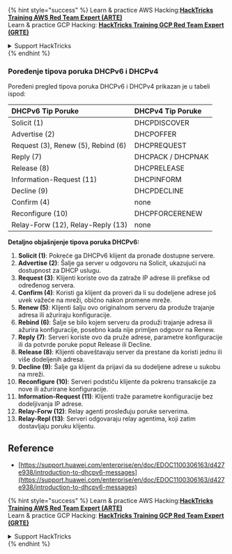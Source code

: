 {% hint style="success" %}
Learn & practice AWS Hacking:<img src="/.gitbook/assets/arte.png" alt="" data-size="line">[**HackTricks Training AWS Red Team Expert (ARTE)**](https://training.hacktricks.xyz/courses/arte)<img src="/.gitbook/assets/arte.png" alt="" data-size="line">\
Learn & practice GCP Hacking: <img src="/.gitbook/assets/grte.png" alt="" data-size="line">[**HackTricks Training GCP Red Team Expert (GRTE)**<img src="/.gitbook/assets/grte.png" alt="" data-size="line">](https://training.hacktricks.xyz/courses/grte)

<details>

<summary>Support HackTricks</summary>

* Check the [**subscription plans**](https://github.com/sponsors/carlospolop)!
* **Join the** 💬 [**Discord group**](https://discord.gg/hRep4RUj7f) or the [**telegram group**](https://t.me/peass) or **follow** us on **Twitter** 🐦 [**@hacktricks\_live**](https://twitter.com/hacktricks\_live)**.**
* **Share hacking tricks by submitting PRs to the** [**HackTricks**](https://github.com/carlospolop/hacktricks) and [**HackTricks Cloud**](https://github.com/carlospolop/hacktricks-cloud) github repos.

</details>
{% endhint %}

### Poređenje tipova poruka DHCPv6 i DHCPv4
Poređeni pregled tipova poruka DHCPv6 i DHCPv4 prikazan je u tabeli ispod:

| DHCPv6 Tip Poruke | DHCPv4 Tip Poruke |
|:-------------------|:-------------------|
| Solicit (1) | DHCPDISCOVER |
| Advertise (2) | DHCPOFFER |
| Request (3), Renew (5), Rebind (6) | DHCPREQUEST |
| Reply (7) | DHCPACK / DHCPNAK |
| Release (8) | DHCPRELEASE |
| Information-Request (11) | DHCPINFORM |
| Decline (9) | DHCPDECLINE |
| Confirm (4) | none |
| Reconfigure (10) | DHCPFORCERENEW |
| Relay-Forw (12), Relay-Reply (13) | none |

**Detaljno objašnjenje tipova poruka DHCPv6:**

1. **Solicit (1)**: Pokreće ga DHCPv6 klijent da pronađe dostupne servere.
2. **Advertise (2)**: Šalje ga server u odgovoru na Solicit, ukazujući na dostupnost za DHCP uslugu.
3. **Request (3)**: Klijenti koriste ovo da zatraže IP adrese ili prefikse od određenog servera.
4. **Confirm (4)**: Koristi ga klijent da proveri da li su dodeljene adrese još uvek važeće na mreži, obično nakon promene mreže.
5. **Renew (5)**: Klijenti šalju ovo originalnom serveru da produže trajanje adresa ili ažuriraju konfiguracije.
6. **Rebind (6)**: Šalje se bilo kojem serveru da produži trajanje adresa ili ažurira konfiguracije, posebno kada nije primljen odgovor na Renew.
7. **Reply (7)**: Serveri koriste ovo da pruže adrese, parametre konfiguracije ili da potvrde poruke poput Release ili Decline.
8. **Release (8)**: Klijenti obaveštavaju server da prestane da koristi jednu ili više dodeljenih adresa.
9. **Decline (9)**: Šalje ga klijent da prijavi da su dodeljene adrese u sukobu na mreži.
10. **Reconfigure (10)**: Serveri podstiču klijente da pokrenu transakcije za nove ili ažurirane konfiguracije.
11. **Information-Request (11)**: Klijenti traže parametre konfiguracije bez dodeljivanja IP adrese.
12. **Relay-Forw (12)**: Relay agenti prosleđuju poruke serverima.
13. **Relay-Repl (13)**: Serveri odgovaraju relay agentima, koji zatim dostavljaju poruku klijentu.

## Reference
* [https://support.huawei.com/enterprise/en/doc/EDOC1100306163/d427e938/introduction-to-dhcpv6-messages](https://support.huawei.com/enterprise/en/doc/EDOC1100306163/d427e938/introduction-to-dhcpv6-messages)


{% hint style="success" %}
Learn & practice AWS Hacking:<img src="/.gitbook/assets/arte.png" alt="" data-size="line">[**HackTricks Training AWS Red Team Expert (ARTE)**](https://training.hacktricks.xyz/courses/arte)<img src="/.gitbook/assets/arte.png" alt="" data-size="line">\
Learn & practice GCP Hacking: <img src="/.gitbook/assets/grte.png" alt="" data-size="line">[**HackTricks Training GCP Red Team Expert (GRTE)**<img src="/.gitbook/assets/grte.png" alt="" data-size="line">](https://training.hacktricks.xyz/courses/grte)

<details>

<summary>Support HackTricks</summary>

* Check the [**subscription plans**](https://github.com/sponsors/carlospolop)!
* **Join the** 💬 [**Discord group**](https://discord.gg/hRep4RUj7f) or the [**telegram group**](https://t.me/peass) or **follow** us on **Twitter** 🐦 [**@hacktricks\_live**](https://twitter.com/hacktricks\_live)**.**
* **Share hacking tricks by submitting PRs to the** [**HackTricks**](https://github.com/carlospolop/hacktricks) and [**HackTricks Cloud**](https://github.com/carlospolop/hacktricks-cloud) github repos.

</details>
{% endhint %}
